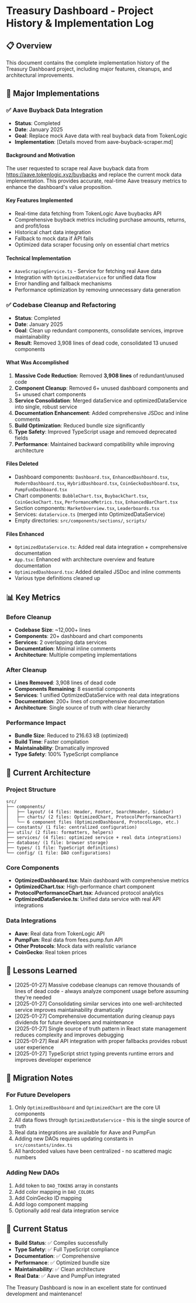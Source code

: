 # Treasury Dashboard - Project History & Implementation Log

## 📋 Overview

This document contains the complete implementation history of the Treasury Dashboard project, including major features, cleanups, and architectural improvements.

## 🚀 Major Implementations

### ✅ Aave Buyback Data Integration
- **Status**: Completed
- **Date**: January 2025
- **Goal**: Replace mock Aave data with real buyback data from TokenLogic
- **Implementation**: [Details moved from aave-buyback-scraper.md]

#### Background and Motivation
The user requested to scrape real Aave buyback data from https://aave.tokenlogic.xyz/buybacks and replace the current mock data implementation. This provides accurate, real-time Aave treasury metrics to enhance the dashboard's value proposition.

#### Key Features Implemented
- Real-time data fetching from TokenLogic Aave buybacks API
- Comprehensive buyback metrics including purchase amounts, returns, and profit/loss
- Historical chart data integration
- Fallback to mock data if API fails
- Optimized data scraper focusing only on essential chart metrics

#### Technical Implementation
- `AaveScrapingService.ts` - Service for fetching real Aave data
- Integration with `OptimizedDataService` for unified data flow
- Error handling and fallback mechanisms
- Performance optimization by removing unnecessary data generation

### ✅ Codebase Cleanup and Refactoring
- **Status**: Completed  
- **Date**: January 2025
- **Goal**: Clean up redundant components, consolidate services, improve maintainability
- **Result**: Removed 3,908 lines of dead code, consolidated 13 unused components

#### What Was Accomplished
1. **Massive Code Reduction**: Removed **3,908 lines** of redundant/unused code
2. **Component Cleanup**: Removed 6+ unused dashboard components and 5+ unused chart components
3. **Service Consolidation**: Merged dataService and optimizedDataService into single, robust service
4. **Documentation Enhancement**: Added comprehensive JSDoc and inline comments
5. **Build Optimization**: Reduced bundle size significantly
6. **Type Safety**: Improved TypeScript usage and removed deprecated fields
7. **Performance**: Maintained backward compatibility while improving architecture

#### Files Deleted
- Dashboard components: `Dashboard.tsx`, `EnhancedDashboard.tsx`, `ModernDashboard.tsx`, `HybridDashboard.tsx`, `CoinGeckoDashboard.tsx`, `PumpFunDashboard.tsx`
- Chart components: `BubbleChart.tsx`, `BuybackChart.tsx`, `CoinGeckoChart.tsx`, `PerformanceMetrics.tsx`, `EnhancedBarChart.tsx`
- Section components: `MarketOverview.tsx`, `Leaderboards.tsx`
- Services: `dataService.ts` (merged into OptimizedDataService)
- Empty directories: `src/components/sections/`, `scripts/`

#### Files Enhanced
- `OptimizedDataService.ts`: Added real data integration + comprehensive documentation
- `App.tsx`: Enhanced with architecture overview and feature documentation  
- `OptimizedDashboard.tsx`: Added detailed JSDoc and inline comments
- Various type definitions cleaned up

## 📊 Key Metrics

### Before Cleanup
- **Codebase Size**: ~12,000+ lines
- **Components**: 20+ dashboard and chart components
- **Services**: 2 overlapping data services
- **Documentation**: Minimal inline comments
- **Architecture**: Multiple competing implementations

### After Cleanup
- **Lines Removed**: 3,908 lines of dead code
- **Components Remaining**: 8 essential components
- **Services**: 1 unified OptimizedDataService with real data integrations
- **Documentation**: 200+ lines of comprehensive documentation
- **Architecture**: Single source of truth with clear hierarchy

### Performance Impact
- **Bundle Size**: Reduced to 216.63 kB (optimized)
- **Build Time**: Faster compilation
- **Maintainability**: Dramatically improved
- **Type Safety**: 100% TypeScript compliance

## 🎯 Current Architecture

### Project Structure
```
src/
├── components/
│   ├── layout/ (4 files: Header, Footer, SearchHeader, Sidebar)
│   ├── charts/ (2 files: OptimizedChart, ProtocolPerformanceChart)
│   └── 6 component files (OptimizedDashboard, ProtocolLogo, etc.)
├── constants/ (1 file: centralized configuration)
├── utils/ (2 files: formatters, helpers)
├── services/ (4 files: optimized service + real data integrations)
├── database/ (1 file: browser storage)
├── types/ (1 file: TypeScript definitions)
└── config/ (1 file: DAO configurations)
```

### Core Components
- **OptimizedDashboard.tsx**: Main dashboard with comprehensive metrics
- **OptimizedChart.tsx**: High-performance chart component
- **ProtocolPerformanceChart.tsx**: Advanced protocol analytics
- **OptimizedDataService.ts**: Unified data service with real API integrations

### Data Integrations
- **Aave**: Real data from TokenLogic API
- **PumpFun**: Real data from fees.pump.fun API
- **Other Protocols**: Mock data with realistic variance
- **CoinGecko**: Real token prices

## 📝 Lessons Learned

- [2025-01-27] Massive codebase cleanups can remove thousands of lines of dead code - always analyze component usage before assuming they're needed
- [2025-01-27] Consolidating similar services into one well-architected service improves maintainability dramatically
- [2025-01-27] Comprehensive documentation during cleanup pays dividends for future developers and maintenance
- [2025-01-27] Single source of truth pattern in React state management reduces complexity and improves debugging
- [2025-01-27] Real API integration with proper fallbacks provides robust user experience
- [2025-01-27] TypeScript strict typing prevents runtime errors and improves developer experience

## 🔄 Migration Notes

### For Future Developers
1. Only `OptimizedDashboard` and `OptimizedChart` are the core UI components
2. All data flows through `OptimizedDataService` - this is the single source of truth
3. Real data integrations are available for Aave and PumpFun
4. Adding new DAOs requires updating constants in `src/constants/index.ts`
5. All hardcoded values have been centralized - no scattered magic numbers

### Adding New DAOs
1. Add token to `DAO_TOKENS` array in constants
2. Add color mapping in `DAO_COLORS`
3. Add CoinGecko ID mapping
4. Add logo component mapping
5. Optionally add real data integration service

## 🚦 Current Status

- **Build Status**: ✅ Compiles successfully
- **Type Safety**: ✅ Full TypeScript compliance
- **Documentation**: ✅ Comprehensive
- **Performance**: ✅ Optimized bundle size
- **Maintainability**: ✅ Clean architecture
- **Real Data**: ✅ Aave and PumpFun integrated

The Treasury Dashboard is now in an excellent state for continued development and maintenance!